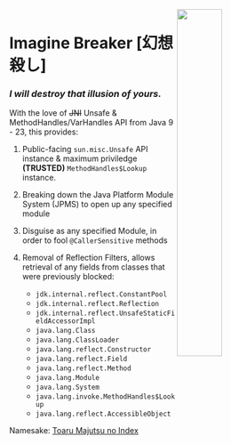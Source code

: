 <img style="float: right;" src="https://i.imgur.com/rimNwts.png" width="40%" height="40%">

# Imagine Breaker [幻想殺し]


### *I will destroy that illusion of yours.*

With the love of ~~JNI~~ Unsafe & MethodHandles/VarHandles API from Java 9 - 23, this provides:

1. Public-facing `sun.misc.Unsafe` API instance & maximum priviledge **(TRUSTED)** `MethodHandles$Lookup` instance.
2. Breaking down the Java Platform Module System (JPMS) to open up any specified module
3. Disguise as any specified Module, in order to fool `@CallerSensitive` methods
4. Removal of Reflection Filters, allows retrieval of any fields from classes that were previously blocked:

   - `jdk.internal.reflect.ConstantPool`
   - `jdk.internal.reflect.Reflection`
   - `jdk.internal.reflect.UnsafeStaticFieldAccessorImpl`
   - `java.lang.Class`
   - `java.lang.ClassLoader`
   - `java.lang.reflect.Constructor`
   - `java.lang.reflect.Field`
   - `java.lang.reflect.Method`
   - `java.lang.Module`
   - `java.lang.System`
   - `java.lang.invoke.MethodHandles$Lookup`
   - `java.lang.reflect.AccessibleObject`

Namesake: [Toaru Majutsu no Index](https://en.wikipedia.org/wiki/A_Certain_Magical_Index)
